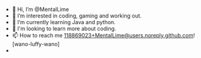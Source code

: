 - 👋 Hi, I’m @MentalLime
- 👀 I’m interested in coding, gaming and working out.
- 🌱 I’m currently learning Java and python.
- 🧠 I'm looking to learn more about coding.
- 📫 How to reach me 118869023+MentalLime@users.noreply.github.com![wano-luffy-wano]
- 


<!---
MentalLime/MentalLime is a ✨ special ✨ repository because its `README.md` (this file) appears on your GitHub profile.
You can click the Preview link to take a look at your changes.
--->
